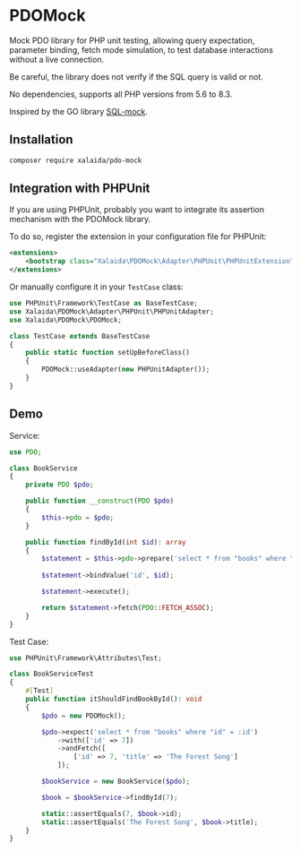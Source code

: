 # PDOMock

Mock PDO library for PHP unit testing, allowing query expectation, parameter binding, fetch mode simulation, to test database interactions without a live connection.

Be careful, the library does not verify if the SQL query is valid or not.

No dependencies, supports all PHP versions from 5.6 to 8.3.
 
Inspired by the GO library [SQL-mock](https://github.com/DATA-DOG/go-sqlmock).

## Installation

```bash
composer require xalaida/pdo-mock
```

## Integration with PHPUnit

If you are using PHPUnit, probably you want to integrate its assertion mechanism with the PDOMock library.

To do so, register the extension in your configuration file for PHPUnit:

```xml
<extensions>
    <bootstrap class="Xalaida\PDOMock\Adapter\PHPUnit\PHPUnitExtension"/>
</extensions>
```

Or manually configure it in your `TestCase` class:

```php
use PHPUnit\Framework\TestCase as BaseTestCase;
use Xalaida\PDOMock\Adapter\PHPUnit\PHPUnitAdapter;
use Xalaida\PDOMock\PDOMock;

class TestCase extends BaseTestCase
{
    public static function setUpBeforeClass()
    {
        PDOMock::useAdapter(new PHPUnitAdapter());
    }
}
```

## Demo

Service:

```php
use PDO;

class BookService
{
    private PDO $pdo;

    public function __construct(PDO $pdo) 
    {
        $this->pdo = $pdo;
    }

    public function findById(int $id): array
    {
        $statement = $this->pdo->prepare('select * from "books" where "id" = :id');
        
        $statement->bindValue('id', $id);

        $statement->execute();

        return $statement->fetch(PDO::FETCH_ASSOC);
    }
}
```

Test Case:

```php
use PHPUnit\Framework\Attributes\Test;

class BookServiceTest
{
    #[Test]
    public function itShouldFindBookById(): void
    {
        $pdo = new PDOMock();

        $pdo->expect('select * from "books" where "id" = :id')
            ->with(['id' => 7])
            ->andFetch([
                ['id' => 7, 'title' => 'The Forest Song']
            ]);

        $bookService = new BookService($pdo);

        $book = $bookService->findById(7);

        static::assertEquals(7, $book->id);
        static::assertEquals('The Forest Song', $book->title);
    }
}
```
